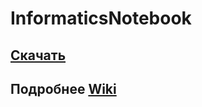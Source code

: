 # InformaticsNotebook

## [Скачать](https://github.com/diademoff/InformaticsNotebook/raw/master/MyNotebook/Build/MyNotebook.exe)

## Подробнее [Wiki](https://github.com/diademoff/InformaticsNotebook/wiki)

